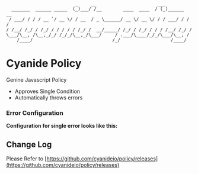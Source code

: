 ```
                          _     __                       ___           
  _______  ______ _____  (_)___/ /__        ____  ____  / (_)______  __
 / ___/ / / / __ `/ __ \/ / __  / _ \______/ __ \/ __ \/ / / ___/ / / /
/ /__/ /_/ / /_/ / / / / / /_/ /  __/_____/ /_/ / /_/ / / / /__/ /_/ / 
\___/\__, /\__,_/_/ /_/_/\__,_/\___/     / .___/\____/_/_/\___/\__, /  
    /____/                              /_/                   /____/                                                       
```
# Cyanide Policy
Genine Javascript Policy
- Approves Single Condition
- Automatically throws errors

### Error Configuration
__Configuration for single error looks like this:__

## Change Log
Please Refer to [https://github.com/cyanideio/policy/releases](https://github.com/cyanideio/policy/releases)